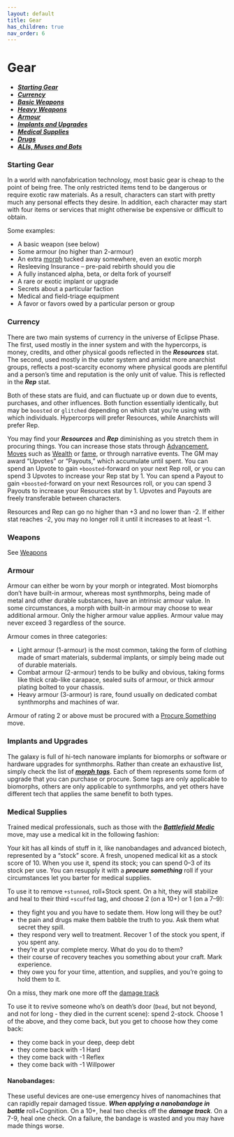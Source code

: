 ```yaml
---
layout: default
title: Gear
has_children: true
nav_order: 6
---
```


# Gear

- **_[Starting Gear](#starting-gear)_**
- **_[Currency](#currency)_**
- **_[Basic Weapons](/content/gear/weapons#basic-weapons)_**
- **_[Heavy Weapons](/content/gear/weapons#heavy-weapons)_**
- **_[Armour](#armour)_**
- **_[Implants and Upgrades](#implants)_**
- **_[Medical Supplies](#medical)_**
- **_[Drugs](/content/gear/drugs.html)_**
- **_[ALIs, Muses and Bots](/content/gear/ali-muses-bots.html)_**

### Starting Gear

In a world with nanofabrication technology, most basic gear is cheap to the point of being free. The only restricted items tend to be dangerous or require exotic raw materials. As a result, characters can start with pretty much any personal effects they desire. In addition, each character may start with four items or services that might otherwise be expensive or difficult to obtain.

Some examples:

- A basic weapon (see below)
- Some armour (no higher than 2-armour)
- An extra [morph](/content/morphs) tucked away somewhere, even an exotic morph
- Resleeving Insurance – pre-paid rebirth should you die
- A fully instanced alpha, beta, or delta fork of yourself
- A rare or exotic implant or upgrade
- Secrets about a particular faction
- Medical and field-triage equipment
- A favor or favors owed by a particular person or group

### Currency

There are two main systems of currency in the universe of Eclipse Phase. The first, used mostly in the inner system and with the hypercorps, is money, credits, and other physical goods reflected in the **_Resources_** stat. The second, used mostly in the outer system and amidst more anarchist groups, reflects a post-scarcity economy where physical goods are plentiful and a person’s time and reputation is the only unit of value. This is reflected in the **_Rep_** stat.

Both of these stats are fluid, and can fluctuate up or down due to events, purchases, and other influences. Both function essentially identically, but may be `boosted` or `glitched` depending on which stat you’re using with which individuals. Hypercorps will prefer Resources, while Anarchists will prefer Rep.

You may find your **_Resources_** and **_Rep_** diminishing as you stretch them in procuring things. You can increase those stats through [Advancement](/content/rules/advancement), [Moves](/content/moves) such as [Wealth](/content/moves/logistics#wealth) or [fame](/content/moves/social#fame), or through narrative events. The GM may award “Upvotes” or “Payouts,” which accumulate until spent. You can spend an Upvote to gain `+boosted`\-forward on your next Rep roll, or you can spend 3 Upvotes to increase your Rep stat by 1. You can spend a Payout to gain `+boosted`\-forward on your next Resources roll, or you can spend 3 Payouts to increase your Resources stat by 1. Upvotes and Payouts are freely transferable between characters.

Resources and Rep can go no higher than +3 and no lower than -2. If either stat reaches -2, you may no longer roll it until it increases to at least -1.

### Weapons

See [Weapons](/content/gear/weapons)

### Armour

Armour can either be worn by your morph or integrated. Most biomorphs don’t have built-in armour, whereas most synthmorphs, being made of metal and other durable substances, have an intrinsic armour value. In some circumstances, a morph with built-in armour may choose to wear additional armour. Only the higher armour value applies. Armour value may never exceed 3 regardless of the source.

Armour comes in three categories:

- Light armour (1-armour) is the most common, taking the form of clothing made of smart materials, subdermal implants, or simply being made out of durable materials.
- Combat armour (2-armour) tends to be bulky and obvious, taking forms like thick crab-like carapace, sealed suits of armour, or thick armour plating bolted to your chassis.
- Heavy armour (3-armour) is rare, found usually on dedicated combat synthmorphs and machines of war.

Armour of rating 2 or above must be procured with a [Procure Something](/content/moves/basic-moves#procure-something) move.

### Implants and Upgrades

The galaxy is full of hi-tech nanoware implants for biomorphs or software or hardware upgrades for synthmorphs. Rather than create an exhaustive list, simply check the list of **_[morph tags](/content/tags)_**. Each of them represents some form of upgrade that you can purchase or procure. Some tags are only applicable to biomorphs, others are only applicable to synthmorphs, and yet others have different tech that applies the same benefit to both types.

### Medical Supplies

Trained medical professionals, such as those with the **_[Battlefield Medic](/content/moves/combat#battlefield-medic)_** move, may use a medical kit in the following fashion:

Your kit has all kinds of stuff in it, like nanobandages and advanced biotech, represented by a “stock” score. A fresh, unopened medical kit as a stock score of 10. When you use it, spend its stock; you can spend 0–3 of its stock per use. You can resupply it with a **_procure something_** roll if your circumstances let you barter for medical supplies.

To use it to remove `+stunned`, roll+Stock spent. On a hit, they will stabilize and heal to their third `+scuffed` tag, and choose 2 (on a 10+) or 1 (on a 7–9):

- they fight you and you have to sedate them. How long will they be out?
- the pain and drugs make them babble the truth to you. Ask them what secret they spill.
- they respond very well to treatment. Recover 1 of the stock you spent, if you spent any.
- they’re at your complete mercy. What do you do to them?
- their course of recovery teaches you something about your craft. Mark experience.
- they owe you for your time, attention, and supplies, and you’re going to hold them to it.

On a miss, they mark one more off the [damage track](#damage-track)

To use it to revive someone who’s on death’s door (`Dead`, but not beyond, and not for long - they died in the current scene): spend 2-stock. Choose 1 of the above, and they come back, but you get to choose how they come back:

- they come back in your deep, deep debt
- they come back with -1 Hard
- they come back with -1 Reflex
- they come back with -1 Willpower

#### Nanobandages:

These useful devices are one-use emergency hives of nanomachines that can rapidly repair damaged tissue. **_When applying a nanobandage in battle_** roll+Cognition. On a 10+, heal two checks off the **_damage track_**. On a 7-9, heal one check. On a failure, the bandage is wasted and you may have made things worse.
